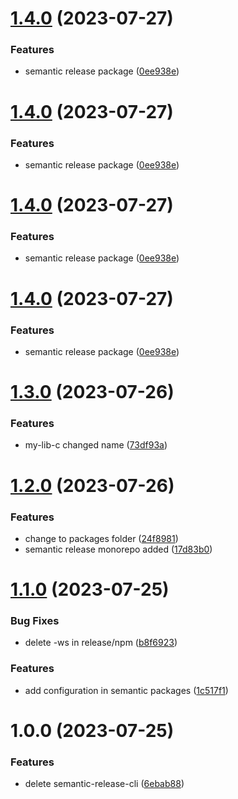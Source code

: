 # [1.4.0](https://github.com/vegueta01/colors-library-test/compare/v1.3.0...v1.4.0) (2023-07-27)


### Features

* semantic release package ([0ee938e](https://github.com/vegueta01/colors-library-test/commit/0ee938ed58df506f420f02917c72c71f01d2d940))

# [1.4.0](https://github.com/vegueta01/colors-library-test/compare/v1.3.0...v1.4.0) (2023-07-27)


### Features

* semantic release package ([0ee938e](https://github.com/vegueta01/colors-library-test/commit/0ee938ed58df506f420f02917c72c71f01d2d940))

# [1.4.0](https://github.com/vegueta01/colors-library-test/compare/v1.3.0...v1.4.0) (2023-07-27)


### Features

* semantic release package ([0ee938e](https://github.com/vegueta01/colors-library-test/commit/0ee938ed58df506f420f02917c72c71f01d2d940))

# [1.4.0](https://github.com/vegueta01/colors-library-test/compare/v1.3.0...v1.4.0) (2023-07-27)


### Features

* semantic release package ([0ee938e](https://github.com/vegueta01/colors-library-test/commit/0ee938ed58df506f420f02917c72c71f01d2d940))

# [1.3.0](https://github.com/vegueta01/colors-library-test/compare/v1.2.0...v1.3.0) (2023-07-26)


### Features

* my-lib-c changed name ([73df93a](https://github.com/vegueta01/colors-library-test/commit/73df93ac7a0021d39c5718ca7a285a4c6de8fcee))

# [1.2.0](https://github.com/vegueta01/colors-library-test/compare/v1.1.0...v1.2.0) (2023-07-26)


### Features

* change to packages folder ([24f8981](https://github.com/vegueta01/colors-library-test/commit/24f8981ac554e8d0dfb081bef346cfd5e81bc211))
* semantic release monorepo added ([17d83b0](https://github.com/vegueta01/colors-library-test/commit/17d83b0fe1acc4bcea31f3483a8b36a0d275b0dd))

# [1.1.0](https://github.com/vegueta01/colors-library-test/compare/v1.0.0...v1.1.0) (2023-07-25)


### Bug Fixes

* delete -ws in release/npm ([b8f6923](https://github.com/vegueta01/colors-library-test/commit/b8f692397d32d54bf717a370bc89cf8bf57a86fa))


### Features

* add configuration in semantic packages ([1c517f1](https://github.com/vegueta01/colors-library-test/commit/1c517f1eee7308b5f179f41fcba2d5f849674d5d))

# 1.0.0 (2023-07-25)


### Features

* delete semantic-release-cli ([6ebab88](https://github.com/vegueta01/colors-library-test/commit/6ebab88a5822fcff664ffef0e4069401295328ed))
